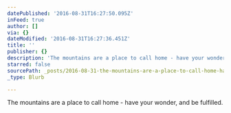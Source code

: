```yaml
---
datePublished: '2016-08-31T16:27:50.095Z'
inFeed: true
author: []
via: {}
dateModified: '2016-08-31T16:27:36.451Z'
title: ''
publisher: {}
description: 'The mountains are a place to call home - have your wonder, and be fulfilled. '
starred: false
sourcePath: _posts/2016-08-31-the-mountains-are-a-place-to-call-home-have-your-wonder-a.md
_type: Blurb

---
```

The mountains are a place to call home - have your wonder, and be fulfilled.